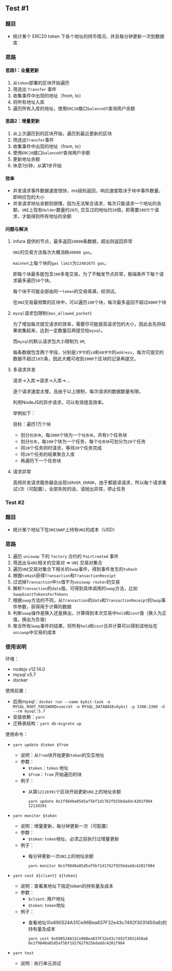 ## Test #1

### 题目
 - 统计某个 ERC20 token 下各个地址的持币情况，并且每分钟更新一次到数据库

### 思路

#### 思路1：全量更新
1. 从`token`部署的区块开始遍历
2. 筛选出 `Transfer` 事件
3. 收集事件中出现的地址（from, to）
4. 将所有地址入库
5. 遍历所有入库的地址，使用`ERC20`接口`balanceOf`查询用户余额

#### 思路2：增量更新
1. 从上次遍历到的区块开始，遍历到最近更新的区块
2. 筛选出`Transfer`事件
3. 收集事件中出现的地址（from, to）
4. 使用`ERC20`接口`balanceOf`查询用户余额
5. 更新地址余额
6. 休息1分钟，从第1步开始

#### 效率
- 并发请求事件数据速度很快，ms级别返回，响应速度取决于块中事件数量，即响应包的大小
- 并发请求地址余额则很慢，因为无法聚合请求，每次只能请求一个地址的余额，`UNI`上现有`Holder`数量约`20万`, 交互过的地址约`10`倍，即需要`200万`个请求，才能得到所有地址的余额

#### 问题与解决
1. infura 提供的节点，最多返回`10000`条数据，超出则返回异常
   
    `UNI`的交易方法每次大概消耗`40000 gas`。
   
    `mainnet`上每个块的`gas limit`为`12481675 gas`。
   
   即每个块最多能包含`200`多笔交易，为了不触发节点异常，极端条件下每个请求最多遍历`50`个块。
   
    每个块不可能全部由同一`token`的交易填满，经测试。
   
    在`UNI`交易最频繁的区块中，可以遍历`100`个块，每次最多返回不超过`8000`个块
   
2. `mysql`请求包限制(`max_allowed_packet`)
   
    为了增加每次提交请求的效率，需要尽可能提高请求包的大小，因此会先将结果收集起来，达到一定数量后再提交给`mysql`。
   
   而`mysql`的默认请求包大小限制为 `4M`,
   
   每条数据包含两个字段，分别是`1字节`的`id`和`40字节`的`address`，每次可提交的数据不超过`10万`条，因此大概可收到`2000`个区块的记录再提交。
   
3. 多请求并发
   
   请求->入库->请求->入库->...
   
   逐个请求速度太慢，且由于以上限制，每次请求的数据数量有限。
   
   利用NodeJS的异步请求，可以有效提高效率。
   
   举例如下：
   
    目标：遍历1万个块
   - 划分`任务块`，每`2000`个块为一个`任务块`，共有`5`个任务块
   - 划分`任务`，每`100`个块为一个任务，每个`任务块`可划分为`20`个任务
   - 将`20`个任务同时请求，等待`20`个任务完成
   - 将`20`个任务的结果聚合入库
   - 再遍历下一个任务块
   
4. 请求异常
    
    高频并发请求服务器会出现`SERVER_ERROR`，由于都是读请求，所以每个请求重试`3`次（可配置），全部失败的话，请抛出异常，停止任务

### Test #2

### 题目
- 统计某个地址下在`UNISWAP`上持有`UNI`的成本（USD）

### 思路
1. 遍历 `uniswap` 下的 `factory` 合约的 `PairCreated` 事件
2. 筛选出与`UNI`相关的交易对 => `UNI` 交易对集合
3. 遍历`UNI`交易对集合下相关的`Swap`事件，得到事件发生的`txHash`
4. 根据`txHash`获得`Transaction`和`TransactionReceipt`
5. 过滤掉`Transaction`中`to`值不为`uniswap router`的交易
6. 解析`Transaction`的`data`值，可得到具体调用的`swap`方法，比如`SwapExactTokensForTokens`
7. 根据`swap`方法的不同，从`Transaction`的`data`和`TransactionReceipt`的`Swap`事件参数，获得用于计算的数据
8. 判断`swap`操作是换入还是换出，计算得到本次交易中`hold`和`cost`值（换入为正值，换出为负值）
9. 聚合所有`Swap`事件的结果，将所有`hold`和`cost`合并计算可以得到该地址在`uniswap`中交易的成本

### 使用说明

环境：
- nodejs v12.14.0
- mysql v5.7
- docker

使用前置：
- 启用mysql：`docker run --name bybit-task -e MYSQL_ROOT_PASSWORD=secret -e MYSQL_DATABASE=bybit -p 3306:3306 -d --rm mysql:5.7`
- 安装依赖：`yarn`
- 迁移表结构：`yarn db-migrate up`

使用命令：
- `yarn update $token $from`
    - 说明：从`from`块开始更新`token`的交互地址
    - 参数：
      - `$token`：`token` 地址
      - `$from`：`from` 开始遍历的块
    - 例子：
        - 从第`12110391`个区块开始更新`UNI`上的地址余额
          
            `yarn update 0x1f9840a85d5af5bf1d1762f925bdaddc4201f984 12110391`

- `yarn monitor $token`
    - 说明：增量更新，每分钟更新一次（可配置）
    - 参数：
        - `$token`: `token`地址，必须之前执行过增量更新
    - 例子：
        - 每分钟更新一次`UNI`上的地址余额
          
            `yarn monitor 0x1f9840a85d5af5bf1d1762f925bdaddc4201f984`

- `yarn cost ${client} ${token}`
    - 说明：查看某地址下指定token的持有量及成本
    - 参数：
        - `$client`: 用户地址
        - `$token`: `token`地址
    - 例子：
        - 查看地址(0x690524A31Ce96Bea837F32e43c7492f3031450a8)的持有量及成本

          `yarn cost 0x690524A31Ce96Bea837F32e43c7492f3031450a8 0x1f9840a85d5af5bf1d1762f925bdaddc4201f984`
    
- `yarn test`
    - 说明：执行单元测试


